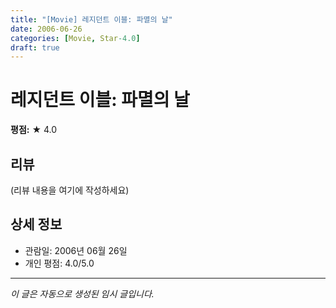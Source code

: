 ```yaml
---
title: "[Movie] 레지던트 이블: 파멸의 날"
date: 2006-06-26
categories: [Movie, Star-4.0]
draft: true
---
```


# 레지던트 이블: 파멸의 날

**평점:** ★ 4.0

## 리뷰

(리뷰 내용을 여기에 작성하세요)

## 상세 정보

- 관람일: 2006년 06월 26일
- 개인 평점: 4.0/5.0

---

*이 글은 자동으로 생성된 임시 글입니다.*
